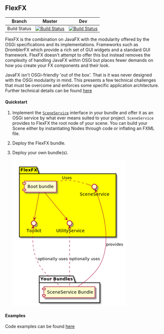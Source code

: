 ## FlexFX

| Branch | Master | Dev |
|:--------:|:--------:|:-----:|
| Build Status | [![Build Status](https://travis-ci.org/jtkb/flexfx.svg?branch=master)](https://travis-ci.org/jtkb/flexfx) | [![Build Status](https://travis-ci.org/jtkb/flexfx.svg?branch=dev)](https://travis-ci.org/jtkb/flexfx)|

FlexFX is the combination on JavaFX with the modularity offered by the OSGi specifications and its implementations.
Frameworks such as DromblerFX which provide a rich set of GUI widgets and a standard GUI framework. FlexFX doesn't attempt to offer this but instead removes the complexity of handling JavaFX within OSGi but places fewer demands on how you create your FX components and their look.

JavaFX isn't OSGi-friendly 'out of the box'. That is it was never designed with the OSGi modularity in mind. This presents a few technical challenges that must be overcome and enforces some specific application architecture. Further technical details can be found [here](documentation/README.md)


#### Quickstart

1. Implement the [`SceneService`](boot/src/main/java/com/javatechnics/osgifx/scene/SceneService.java) interface in your bundle and offer it as an OSGi service by what ever means suited to your project. `SceneService` provides to FlexFX the root node of your scene. You can build your Scene either by instantiating Nodes through code or inflating an FXML file.
2. Deploy the FlexFX bundle.
3. Deploy your own bundle(s).

    ![Overview Image](Overview.png)

#### Examples
Code examples can be found [here](examples/README.md)
